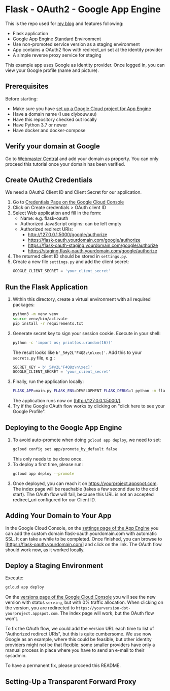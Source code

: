 Flask - OAuth2 - Google App Engine
==================================

This is the repo used for [my blog](https://yannick.clybouw.eu/blog) and 
features following:

  - Flask application
  - Google App Engine Standard Environment
  - Use non-promoted service version as a staging environment
  - App contains a OAuth2 flow with redirect_uri set at the identity provider
  - A simple reverse proxy service for staging

This example app uses Google as identity provider. Once logged in, you can 
view your Google profile (name and picture).


Prerequisites
-------------

Before starting:

  - Make sure you have [set up a Google Cloud project for App Engine](https://cloud.google.com/appengine/docs/standard/python3/quickstart#before-you-begin)
  - Have a domain name (I use clybouw.eu)
  - Have this repository checked out locally
  - Have Python 3.7 or newer
  - Have docker and docker-compose


Verify your domain at Google
----------------------------

Go to [Webmaster Central](https://www.google.com/webmasters/verification/) and
add your domain as property. You can only proceed this tutorial once your
domain has been verified.


Create OAuth2 Credentials
-------------------------

We need a OAuth2 Client ID and Client Secret for our application. 

1.  Go to [Credentials Page on the Google Cloud Console](https://console.developers.google.com/apis/credentials)
2.  Click on Create credentials > OAuth client ID
3.  Select Web application and fill in the form:
      - Name: e.g. flask-oauth
      - Authorized JavaScript origins: can be left empty
      - Authorized redirect URIs:
        - http://127.0.0.1:5000/google/authorize
        - https://flask-oauth.yourdomain.com/google/authorize
        - https://flask-oauth-staging.yourdomain.com/google/authorize
        - https://staging.flask-oauth.yourdomain.com/google/authorize
4.  The returned client ID should be stored in `settings.py`.
5.  Create a new file `settings.py` and add the client secret:
    ```python
    GOOGLE_CLIENT_SECRET = 'your_client_secret'
    ```


Run the Flask Application
-------------------------

1.  Within this directory, create a virtual environment with all required 
    packages:
    ```bash
    python3 -m venv venv
    source venv/bin/activate
    pip install -r requirements.txt
    ```
2.  Generate secret key to sign your session cookie. Execute in your shell:
    ```bash
    python -c 'import os; print(os.urandom(16))'
    ```
    The result looks like `b'_5#y2L"F4Q8z\n\xec]'`. Add this to your 
    `secrets.py` file, e.g.:
    ```python
    SECRET_KEY = b'_5#y2L"F4Q8z\n\xec]'
    GOOGLE_CLIENT_SECRET = 'your_client_secret'
    ```
3.  Finally, run the application locally:
    ```bash
    FLASK_APP=main.py FLASK_ENV=DEVELOPMENT FLASK_DEBUG=1 python -m flask run
    ```
    The application runs now on [http://127.0.0.1:5000/].
4.  Try if the Google OAuth flow works by clicking on "click here to see your 
    Google Profile".


Deploying to the Google App Engine
----------------------------------

1.  To avoid auto-promote when doing `gcloud app deploy`, we need to set:
    ```bash
    gcloud config set app/promote_by_default false
    ```
    This only needs to be done once.
2.  To deploy a first time, please run:
    ```bash
    gcloud app deploy --promote
    ```
3.  Once deployed, you can reach it on https://yourproject.appspot.com. The
    index page will be reachable (takes a few second due to the cold start).
    The OAuth flow will fail, because this URL is not an accepted redirect_uri
    configured for our Client ID.
    

Adding Your Domain to Your App
------------------------------

In the Google Cloud Console, on the 
[settings page of the App Engine](https://console.cloud.google.com/appengine/settings/domains)
you can add the custom domain flask-oauth.yourdomain.com with automatic SSL.
It can take a while to be completed. Once finished, you can browse to
[https://flask-oauth.yourdomain.com] and click on the link. The OAuth flow
should work now, as it worked locally.


Deploy a Staging Environment
----------------------------

Execute:
```bash
gcloud app deploy
```

On the [versions page of the Google Cloud Console](https://console.cloud.google.com/appengine/versions)
you will see the new version with status `serving`, but with 0% traffic 
allocation. When clicking on the version, you are redirected to 
`https://yourversion-dot-yourproject.appspot.com`. The index page will work,
but the OAuth flow won't.

To fix the OAuth flow, we could add the version URL each time to list of 
"Authorized redirect URIs", but this is quite cumbersome. We use now Google as
an example, where this could be feasible, but other identity providers might 
not be that flexible: some smaller providers have only a manual process in 
place where you have to send an e-mail to their sysadmin.

To have a permanent fix, please proceed this README.


Setting-Up a Transparent Forward Proxy
--------------------------------------

<!---
TODO: 
  - add custom domain (or fix docs for appspot.com)
  - auto-select staging version
  - write this section.
-->
